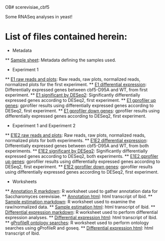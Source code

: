 OB# scerevisiae_cbf5

Some RNASeq analyses in yeast!

# List of files contained herein:

*  Metadata

**  [Sample sheet](sample_sheets/all_samples.xlsx):  Metadata defining the samples used.

*  Experiment 1

**  [E1 raw reads and plots](E1/E1_written_20180606.xlsx):  Raw reads, raw plots,
     normalized reads, normalized plots for the first experiment.
**  [E1 differential expression](E1/E1_de_20180606.xlsx):  Differentially
     expressed genes between cbf5-D95A and WT, from first experiment.
**  [E1 significant by DESeq2](E1/E1_sig_20180606.xlsx):  Significantly
     differentially expressed genes according to DESeq2, first experiment.
**  [E1 gprofiler up genes](E1/E1_gprofiler_up_20180606.xlsx):  gprofiler results
     using differentially expressed genes according to DESeq2, first experiment.
**  [E1 gprofiler down genes](E1/E1_gprofiler_down_20180606.xlsx):  gprofiler results
     using differentially expressed genes according to DESeq2, first experiment.

* Experiment 1 and Experiment 2

**  [E1E2 raw reads and plots](E1E2/E1E2_written_20180212.xlsx):  Raw reads, raw plots,
     normalized reads, normalized plots for both experiments.
**  [E1E2 differential expression](E1E2/E1E2_de_20180212.xlsx):  Differentially
     expressed genes between cbf5-D95A and WT, from both experiments.
**  [E1E2 significant by DESeq2](E1E2/E1E2_sig_20180212.xlsx):  Significantly
     differentially expressed genes according to DESeq2, both experiments.
**  [E1E2 gprofiler up genes](E1E2/E1E2_gprofiler_up_20180606.xlsx):  gprofiler results
     using differentially expressed genes according to DESeq2, first experiment.
**  [E1E2 gprofiler down genes](E1E2/E1E2_gprofiler_down_20180606.xlsx):  gprofiler results
     using differentially expressed genes according to DESeq2, first experiment.

* Worksheets

**  [Annotation R markdown](01_annotation-v20180606.Rmd): R worksheet used to
     gather annotation data for Saccharomyces cerevisiae.
**  [Annotation html](01_annotation-v20180606.html): html transcript of Ibid.
**  [Sample estimation markdown](02_sample_estimation_merged-v20180606.Rmd):
     R worksheet used to examine the raw/normalized data.
**  [Sample estimation html](02_sample_estimation_merged-v20180606.html): html transcript of Ibid.
**  [Differential expression markdown](03_differential_expression_merged-v20180606.Rmd):
     R worksheet used to perform differential expression analyses.
**  [Differential expression html](03_differential_expression_merged-v20180606.html):
     html transcript of Ibid.
**  [gProfileR ontology searches](04_gene_ontology_merged-v20180606.Rmd):
     R worksheet used to perform ontology searches using gProfileR and goseq.
**  [Differential expression html](04_gene_ontology_merged-v20180606.html): html transcript of Ibid.
